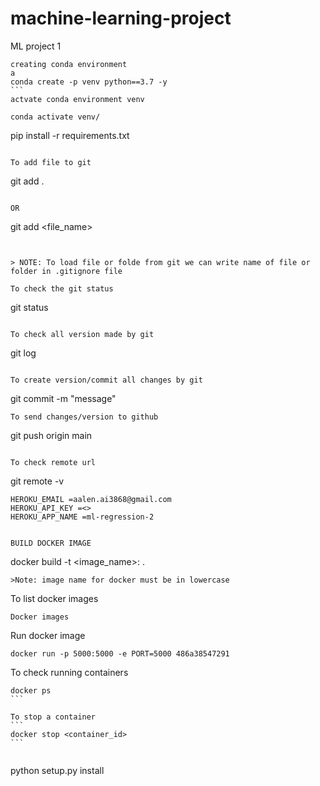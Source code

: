 # machine-learning-project
 ML project 1


````
creating conda environment
a
conda create -p venv python==3.7 -y
```
actvate conda environment venv

conda activate venv/

````

pip install -r requirements.txt
```

To add file to git
```
git add .
```

OR
```
git add  <file_name>
```


> NOTE: To load file or folde from git we can write name of file or folder in .gitignore file

To check the git status 
```
git status
```

To check all version made by git 
```
git log
```

To create version/commit all changes by git
```
git commit -m "message"
```
To send changes/version to github
```
git push origin main
```

To check remote url
```
git remote -v
```
HEROKU_EMAIL =aalen.ai3868@gmail.com
HEROKU_API_KEY =<>
HEROKU_APP_NAME =ml-regression-2


BUILD DOCKER IMAGE
```
docker build -t <image_name>:<tagname> .
```
>Note: image name for docker must be in lowercase
```


To list docker images
```
Docker images
````

Run docker image
```
docker run -p 5000:5000 -e PORT=5000 486a38547291
```


To check running containers
````
docker ps
```

To stop a container
```
docker stop <container_id>
```


````
python setup.py install

`````